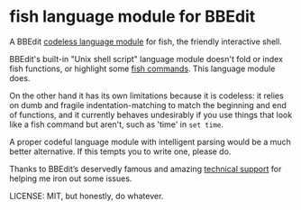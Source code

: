 # fish language module for BBEdit

A BBEdit [codeless language module][clm] for fish, the friendly interactive shell.

[clm]: https://www.barebones.com/support/develop/clm.html

BBEdit's built-in "Unix shell script" language module doesn't fold or index fish functions, or highlight some [fish commands][fcmd]. This language module does.

[fcmd]: https://fishshell.com/docs/current/commands.html

On the other hand it has its own limitations because it is codeless: it relies on dumb and fragile indentation-matching to match the beginning and end of functions, and it currently behaves undesirably if you use things that look like a fish command but aren't, such as 'time' in `set time`.

A proper codeful language module with intelligent parsing would be a much better alternative. If this tempts you to write one, please do.

Thanks to BBEdit’s deservedly famous and amazing [technical support][ninjas] for helping me iron out some issues.

[ninjas]: https://www.barebones.com/support/

LICENSE: MIT, but honestly, do whatever.
